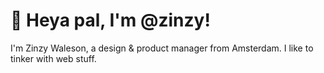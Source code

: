 # 👋 Heya pal, I'm @zinzy!
I'm Zinzy Waleson, a design & product manager from Amsterdam. I like to tinker with web stuff.

<!---
zinzy/zinzy is a ✨ special ✨ repository because its `README.md` (this file) appears on your GitHub profile.
You can click the Preview link to take a look at your changes.
--->
